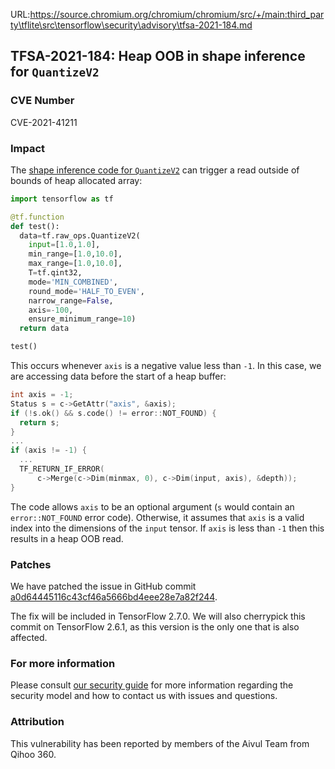 URL:https://source.chromium.org/chromium/chromium/src/+/main:third_party\tflite\src\tensorflow\security\advisory\tfsa-2021-184.md
## TFSA-2021-184: Heap OOB in shape inference for `QuantizeV2`

### CVE Number
CVE-2021-41211

### Impact
The [shape inference code for `QuantizeV2`](https://github.com/tensorflow/tensorflow/blob/8d72537c6abf5a44103b57b9c2e22c14f5f49698/tensorflow/core/framework/common_shape_fns.cc#L2509-L2530) can trigger a read outside of bounds of heap allocated array:

```python
import tensorflow as tf

@tf.function
def test():
  data=tf.raw_ops.QuantizeV2(
    input=[1.0,1.0],
    min_range=[1.0,10.0],
    max_range=[1.0,10.0],
    T=tf.qint32,
    mode='MIN_COMBINED',
    round_mode='HALF_TO_EVEN',
    narrow_range=False,
    axis=-100,
    ensure_minimum_range=10)
  return data

test()
```

This occurs whenever `axis` is a negative value less than `-1`. In this case, we are accessing data before the start of a heap buffer:

```cc
int axis = -1;
Status s = c->GetAttr("axis", &axis);
if (!s.ok() && s.code() != error::NOT_FOUND) {
  return s;
}
...
if (axis != -1) {
  ...
  TF_RETURN_IF_ERROR(
      c->Merge(c->Dim(minmax, 0), c->Dim(input, axis), &depth));
}
```

The code allows `axis` to be an optional argument (`s` would contain an `error::NOT_FOUND` error code). Otherwise, it assumes that `axis` is a valid index into the dimensions of the `input` tensor. If `axis` is less than `-1` then this results in a heap OOB read.

### Patches
We have patched the issue in GitHub commit [a0d64445116c43cf46a5666bd4eee28e7a82f244](https://github.com/tensorflow/tensorflow/commit/a0d64445116c43cf46a5666bd4eee28e7a82f244).

The fix will be included in TensorFlow 2.7.0. We will also cherrypick this commit on TensorFlow 2.6.1, as this version is the only one that is also affected.

### For more information
Please consult [our security guide](https://github.com/tensorflow/tensorflow/blob/master/SECURITY.md) for more information regarding the security model and how to contact us with issues and questions.

### Attribution
This vulnerability has been reported by members of the Aivul Team from Qihoo 360.

